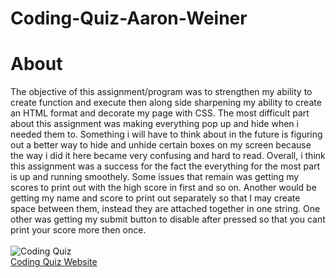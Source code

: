 # Coding-Quiz-Aaron-Weiner

# About</br>
The objective of this assignment/program was to strengthen my ability to create function and execute then along side sharpening my ability to create an HTML format and decorate my page with CSS. The most difficult part about this assignment was making everything pop up and hide when i needed them to. Something i will have to think about in the future is figuring out a better way to hide and unhide certain boxes on my screen because the way i did it here became very confusing and hard to read. Overall, i think this assignment was a success for the fact the everything for the most part is up and running smoothely. Some issues that remain was getting my scores to print out with the high score in first and so on. Another would be getting my name and score to print out separately so that I may create space between them, instead they are attached together in one string. One other was getting my submit button to disable after pressed so that you cant print your score more then once.</br></br>
![Coding Quiz](https://user-images.githubusercontent.com/76064269/108415946-1dc3ca80-71fc-11eb-81fe-d9bfc18d184b.gif)</br>
[Coding Quiz Website](https://aaronweiner2016.github.io/Coding-Quiz-Aaron-Weiner/)
